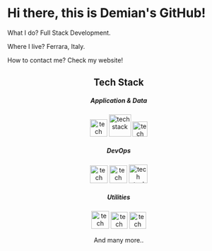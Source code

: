 <h1> Hi there, this is Demian's GitHub!</h1>

What I do? Full Stack Development.

Where I live? Ferrara, Italy.

How to contact me? Check my website!

<!-- HTML -->

<h2 align="center"> Tech Stack </h2>

<h5 align="center"> Application & Data </h5>
<div align="center" dir="auto">
  <p dir="auto">
       <img src="https://img.stackshare.io/service/2538/kEpgHiC9.png" alt="tech stack" data-canonical-src="https://img.shields.io/badge/html5-       %23E34F26.svg?    style=for-the-badge&amp;logo=html5&amp;logoColor=white" style="width: 39px">
       <img src="https://img.stackshare.io/service/6727/css.png" alt="tech stack" data-canonical-src="https://img.shields.io/badge/html5-%23E34F26.svg?    style=for-the-badge&amp;logo=html5&amp;logoColor=white" style="width: 50px">
       <img src="https://cdn.worldvectorlogo.com/logos/javascript-1.svg" alt="tech stack" data-canonical-src="https://img.shields.io/badge/html5-%23E34F26.svg?    style=for-the-badge&amp;logo=html5&amp;logoColor=white" style="width: 34px">
  </p>
</div>



<h5 align="center"> DevOps </h5>
<div align="center" dir="auto">
  <p dir="auto">
       <img src="https://cdn.worldvectorlogo.com/logos/bitbucket-icon.svg" alt="tech stack" data-canonical-src="https://img.shields.io/badge/html5-       %23E34F26.svg?    style=for-the-badge&amp;logo=html5&amp;logoColor=white" style="width: 40px;">
       <img src="https://www.vectorlogo.zone/logos/visualstudio_code/visualstudio_code-icon.svg" alt="tech stack" data-canonical-src="https://img.shields.io/badge/html5-%23E34F26.svg?    style=for-the-badge&amp;logo=html5&amp;logoColor=white" style="width: 40px;">
       <img src="https://www.geekandjob.com/uploads/wiki/c620b14fbbc044bda55703f69c04b565.png" alt="tech stack" data-canonical-src="https://img.shields.io/badge/html5-%23E34F26.svg?    style=for-the-badge&amp;logo=html5&amp;logoColor=white" style="width: 42px">
  </p>
</div>




<h5 align="center"> Utilities </h5>
<div align="center" dir="auto">
  <p dir="auto">
       <img src="https://www.vectorlogo.zone/logos/getpostman/getpostman-icon.svg" alt="tech stack" data-canonical-src="https://img.shields.io/badge/html5-       %23E34F26.svg?    style=for-the-badge&amp;logo=html5&amp;logoColor=white" style="width: 40px;">
       <img src="https://www.vectorlogo.zone/logos/slack/slack-icon.svg" alt="tech stack" data-canonical-src="https://img.shields.io/badge/html5-%23E34F26.svg?    style=for-the-badge&amp;logo=html5&amp;logoColor=white" style="width: 38px">
    <img src="https://cdn.worldvectorlogo.com/logos/trello.svg" alt="tech stack" data-canonical-src="https://img.shields.io/badge/html5-%23E34F26.svg?    style=for-the-badge&amp;logo=html5&amp;logoColor=white" style="width: 38px">
  
  </p>
  
 <p> And many more..</p>

</div>

